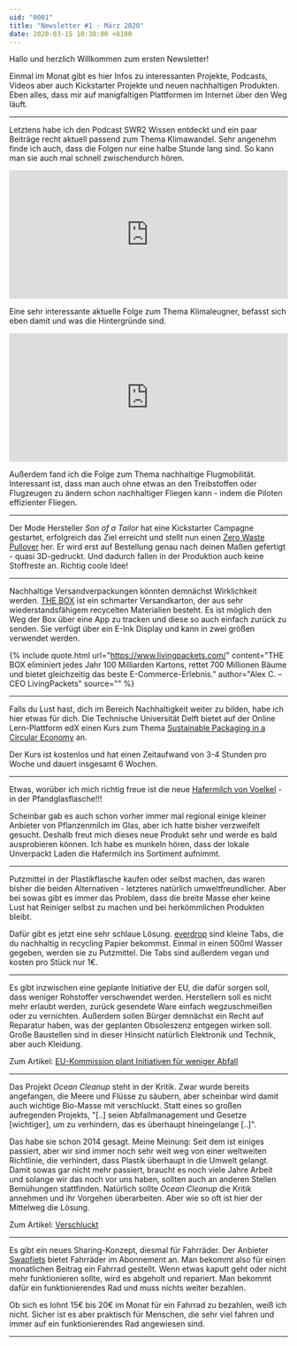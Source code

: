```yaml
---
uid: "0001"
title: "Newsletter #1 - März 2020"
date: 2020-03-15 10:30:00 +0100
---
```

Hallo und herzlich Willkommen zum ersten Newsletter!

Einmal im Monat gibt es hier Infos zu interessanten Projekte, Podcasts, Videos aber auch Kickstarter Projekte und neuen nachhaltigen Produkten. Eben alles, dass mir auf manigfaltigen Plattformen im Internet über den Weg läuft.

---

Letztens habe ich den Podcast SWR2 Wissen entdeckt und ein paar Beiträge recht aktuell passend zum Thema Klimawandel. Sehr angenehm finde ich auch, dass die Folgen nur eine halbe Stunde lang sind. So kann man sie auch mal schnell zwischendurch hören.

<iframe src="https://open.spotify.com/embed-podcast/episode/707HgNhECZ7pDYaTDBxVDV" width="100%" height="232" frameborder="0" allowtransparency="true" allow="encrypted-media"></iframe>

Eine sehr interessante aktuelle Folge zum Thema Klimaleugner, befasst sich eben damit und was die Hintergründe sind.

<iframe src="https://open.spotify.com/embed-podcast/episode/4lNLdbuYZe4a3kwPdswDsw" width="100%" height="232" frameborder="0" allowtransparency="true" allow="encrypted-media"></iframe>

Außerdem fand ich die Folge zum Thema nachhaltige Flugmobilität. Interessant ist, dass man auch ohne etwas an den Treibstoffen oder Flugzeugen zu ändern schon nachhaltiger Fliegen kann - indem die Piloten effizienter Fliegen.

---

Der Mode Hersteller _Son of a Tailor_ hat eine Kickstarter Campagne gestartet, erfolgreich das Ziel erreicht und stellt nun einen [Zero Waste Pullover](https://www.sonofatailor.com/designer?type=18) her. Er wird erst auf Bestellung genau nach deinen Maßen gefertigt - quasi 3D-gedruckt. Und dadurch fallen in der Produktion auch keine Stoffreste an. Richtig coole Idee!

---

Nachhaltige Versandverpackungen könnten demnächst Wirklichkeit werden. [THE BOX](https://www.livingpackets.com/) ist ein schmarter Versandkarton, der aus sehr wiederstandsfähigem recycelten Materialien besteht. Es ist möglich den Weg der Box über eine App zu tracken und diese so auch einfach zurück zu senden. Sie verfügt über ein E-Ink Display und kann in zwei größen verwendet werden.

{% include quote.html url="https://www.livingpackets.com/" content="THE BOX eliminiert jedes Jahr 100 Milliarden Kartons, rettet 700 Millionen Bäume und bietet gleichzeitig das beste E-Commerce-Erlebnis." author="Alex C. – CEO LivingPackets" source="" %}

---

Falls du Lust hast, dich im Bereich Nachhaltigkeit weiter zu bilden, habe ich hier etwas für dich. Die Technische Universität Delft bietet auf der Online Lern-Plattform edX einen Kurs zum Thema [Sustainable Packaging in a Circular Economy](https://www.edx.org/course/sustainable-packaging-in-a-circular-economy) an.

Der Kurs ist kostenlos und hat einen Zeitaufwand von 3-4 Stunden pro Woche und dauert insgesamt 6 Wochen.

---

Etwas, worüber ich mich richtig freue ist die neue [Hafermilch von Voelkel](https://voelkeljuice.de/produkt/haferdrink/) - in der Pfandglasflasche!!!

Scheinbar gab es auch schon vorher immer mal regional einige kleiner Anbieter von Pflanzenmilch im Glas, aber ich hatte bisher verzweifelt gesucht. Deshalb freut mich dieses neue Produkt sehr und werde es bald ausprobieren können. Ich habe es munkeln hören, dass der lokale Unverpackt Laden die Hafermilch ins Sortiment aufnimmt.

---

Putzmittel in der Plastikflasche kaufen oder selbst machen, das waren bisher die beiden Alternativen - letzteres natürlich umweltfreundlicher. Aber bei sowas gibt es immer das Problem, dass die breite Masse eher keine Lust hat Reiniger selbst zu machen und bei herkömmlichen Produkten bleibt.

Dafür gibt es jetzt eine sehr schlaue Lösung. [everdrop](https://www.everdrop.de/) sind kleine Tabs, die du nachhaltig in recycling Papier bekommst. Einmal in einen 500ml Wasser gegeben, werden sie zu Putzmittel. Die Tabs sind außerdem vegan und kosten pro Stück nur 1€.

---

Es gibt inzwischen eine geplante Initiative der EU, die dafür sorgen soll, dass weniger Rohstoffer verschwendet werden. Herstellern soll es nicht mehr erlaubt werden, zurück gesendete Ware einfach wegzuschmeißen oder zu vernichten. Außerdem sollen Bürger demnächst ein Recht auf Reparatur haben, was der geplanten Obsoleszenz entgegen wirken soll. Große Baustellen sind in dieser Hinsicht natürlich Elektronik und Technik, aber auch Kleidung.

Zum Artikel: [EU-Kommission plant Initiativen für weniger Abfall](https://www.zeit.de/wirtschaft/2020-03/nachhaltigkeit-warenvernichtung-eu-kommission-onlinehandel)

---

Das Projekt _Ocean Cleanup_ steht in der Kritik. Zwar wurde bereits angefangen, die Meere und Flüsse zu säubern, aber scheinbar wird damit auch wichtige Bio-Masse mit verschluckt. Statt eines so großen aufregenden Projekts, "[..] seien Abfallmanagement und Gesetze [wichtiger], um zu verhindern, das es überhaupt hineingelange [..]".

Das habe sie schon 2014 gesagt. Meine Meinung: Seit dem ist einiges passiert, aber wir sind immer noch sehr weit weg von einer weltweiten Richtlinie, die verhindert, dass Plastik überhaupt in die Umwelt gelangt. Damit sowas gar nicht mehr passiert, braucht es noch viele Jahre Arbeit und solange wir das noch vor uns haben, sollten auch an anderen Stellen Bemühungen stattfinden. Natürlich sollte _Ocean Cleanup_ die Kritik annehmen und ihr Vorgehen überarbeiten. Aber wie so oft ist hier der Mittelweg die Lösung.

Zum Artikel: [Verschluckt](https://www.zeit.de/2020/12/ocean-cleanup-umweltschutz-plastikmuell-muellsammler)

---

Es gibt ein neues Sharing-Konzept, diesmal für Fahrräder. Der Anbieter [Swapfiets](https://swapfiets.de/) bietet Fahrräder im Abonnement an. Man bekommt also für einen monatlichen Beitrag ein Fahrrad gestellt. Wenn etwas kaputt geht oder nicht mehr funktionieren sollte, wird es abgeholt und repariert. Man bekommt dafür ein funktionierendes Rad und muss nichts weiter bezahlen.

Ob sich es lohnt 15€ bis 20€ im Monat für ein Fahrrad zu bezahlen, weiß ich nicht. Sicher ist es aber praktisch für Menschen, die sehr viel fahren und immer auf ein funktionierendes Rad angewiesen sind.

---
